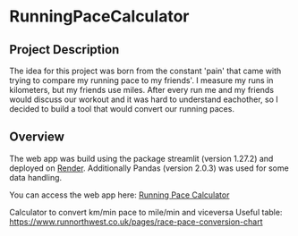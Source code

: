 # RunningPaceCalculator
## Project Description
The idea for this project was born from the constant 'pain' that came with trying to compare my running pace to my friends'. I measure my runs in kilometers, but my friends use miles. After every run me and my friends would discuss our workout and it was hard to understand eachother, so I decided to build a tool that would convert our running paces. 

## Overview
The web app was build using the package streamlit (version 1.27.2) and deployed on [Render](https://render.com/). 
Additionally Pandas (version 2.0.3) was used for some data handling. 



You can access the web app here: [Running Pace Calculator](https://runningpacecalculator.onrender.com/)


Calculator to convert km/min pace to mile/min and viceversa 
Useful table:
https://www.runnorthwest.co.uk/pages/race-pace-conversion-chart
